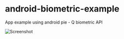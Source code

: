 # android-biometric-example

App example using android pie - Q biometric API

![Screenshot](https://i.imgur.com/cIizKEXh.png?3)
